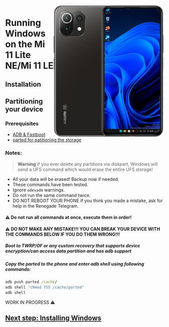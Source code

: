 <img align="right" src="https://github.com/ETCHDEV/Port-Windows-11-Xiaomi-11-Lite-NE/blob/main/lisa.png" width="350" alt="Windows 11 Running On A Poco X3 Pro">


# Running Windows on the Mi 11 Lite NE/Mi 11 LE

## Installation

## Partitioning your device

### Prerequisites
- [ADB & Fastboot](https://developer.android.com/studio/releases/platform-tools)
- [parted for patitioning the storage](example.com)

### Notes:
> **Warning** if you ever delete any partitions via diskpart, Windows will send a UFS command which would erase the entire UFS storage!
- All your data will be erased! Backup now if needed.
- These commands have been tested.
- Ignore `udevadm` warnings.
- Do not run the same command twice.
- DO NOT REBOOT YOUR PHONE if you think you made a mistake, ask for help in the Renegade Telegram.

#### ⚠️ Do not run all commands at once, execute them in order!

#### ⚠️ DO NOT MAKE ANY MISTAKE!!! YOU CAN BREAK YOUR DEVICE WITH THE COMMANDS BELOW IF YOU DO THEM WRONG!!!

##### Boot to TWRP/OF or any custom recovery that supports device encryption/can access data partition and has adb support
##### Copy the parted to the phone and enter adb shell using following commands:
```cmd
adb push parted /cache/
adb shell "chmod 755 /cache/parted"
adb shell
```

WORK IN PROGRESS ⚠️

## [Next step: Installing Windows](/guide/install-en.md)
